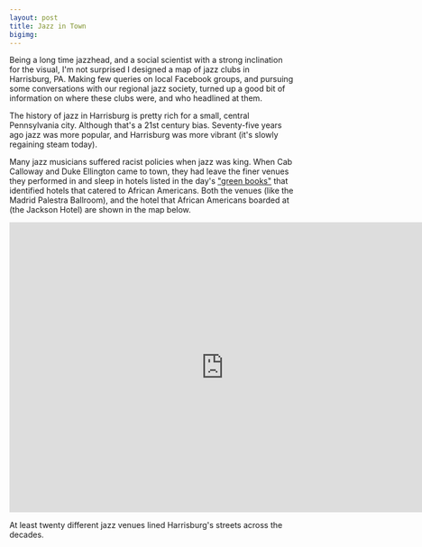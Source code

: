 ```yaml
---
layout: post
title: Jazz in Town
bigimg:
---
```


Being a long time jazzhead, and a social scientist with a strong inclination for the visual, I'm not surprised I designed a map of jazz clubs in Harrisburg, PA. Making few queries on local Facebook groups, and pursuing some conversations with our regional jazz society, turned up a good bit of information on where these clubs were, and who headlined at them.

The history of jazz in Harrisburg is pretty rich for a small, central Pennsylvania city. Although that's a 21st century bias. Seventy-five years ago jazz was more popular, and Harrisburg was more vibrant (it's slowly regaining steam today).

Many jazz musicians suffered racist policies when jazz was king. When Cab Calloway and Duke Ellington came to town, they had leave the finer venues they performed in and sleep in hotels listed in the day's <a href="https://digitalcollections.nypl.org/items/283a7180-87c6-0132-13e6-58d385a7b928"> "green books"</a> that identified hotels that catered to African Americans. Both the venues (like the Madrid Palestra Ballroom), and the hotel that African Americans boarded at (the Jackson Hotel) are shown in the map below. 

<div class="iframe_container">
  <iframe width="760" height="515" src="https://rpubs.com/bac3917/557025" frameborder="0" allowfullscreen></iframe>
</div>
 
At least twenty different jazz venues lined Harrisburg's streets across the decades.
